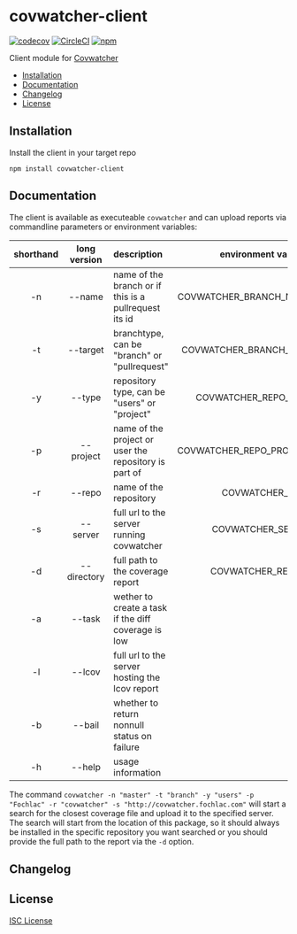 # covwatcher-client

[![codecov](https://codecov.io/gh/fochlac/covwatcher-client/branch/master/graph/badge.svg)](https://codecov.io/gh/fochlac/covwatcher-client) [![CircleCI](https://circleci.com/gh/fochlac/covwatcher-client.svg?style=svg)](https://circleci.com/gh/fochlac/covwatcher-client) [![npm](https://img.shields.io/npm/v/covwatcher-client.svg?style=svg)](https://www.npmjs.com/package/covwatcher-client)

Client module for [Covwatcher](https://github.com/fochlac/covwatcher)

-   [Installation](#installation)
-   [Documentation](#documentation)
-   [Changelog](#changelog)
-   [License](#license)

## Installation

Install the client in your target repo

```
npm install covwatcher-client
```

## Documentation

The client is available as executeable `covwatcher` and can upload reports via commandline parameters or environment variables:

| shorthand | long version | description                                           |    environment variable | required |
| :-------: | :----------: | :---------------------------------------------------- | ----------------------: | :------: |
|    -n     |    --name    | name of the branch or if this is a pullrequest its id |  COVWATCHER_BRANCH_NAME |    \*    |
|    -t     |   --target   | branchtype, can be "branch" or "pullrequest"          |  COVWATCHER_BRANCH_TYPE |    \*    |
|    -y     |    --type    | repository type, can be "users" or "project"          |    COVWATCHER_REPO_TYPE |    \*    |
|    -p     |  --project   | name of the project or user the repository is part of | COVWATCHER_REPO_PROJECT |    \*    |
|    -r     |    --repo    | name of the repository                                |         COVWATCHER_REPO |    \*    |
|    -s     |   --server   | full url to the server running covwatcher             |       COVWATCHER_SERVER |    \*    |
|    -d     | --directory  | full path to the coverage report                      |       COVWATCHER_REPORT |          |
|    -a     |    --task    | wether to create a task if the diff coverage is low   |                         |          |
|    -l     |    --lcov    | full url to the server hosting the lcov report        |                         |          |
|    -b     |    --bail    | whether to return nonnull status on failure           |                         |          |
|    -h     |    --help    | usage information                                     |                         |          |

The command `covwatcher -n "master" -t "branch" -y "users" -p "Fochlac" -r "covwatcher" -s "http://covwatcher.fochlac.com"` will start a search for the closest coverage file and upload it to the specified server. The search will start from the location of this package, so it should always be installed in the specific repository you want searched or you should provide the full path to the report via the `-d` option.

## Changelog

## License

[ISC License](License.md)
